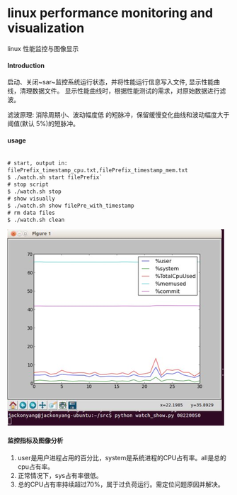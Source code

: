 linux performance monitoring and visualization
==============================================

linux 性能监控与图像显示

#### Introduction

启动、关闭~sar~监控系统运行状态，并将性能运行信息写入文件,
显示性能曲线，清理数据文件。
显示性能曲线时，根据性能测试的需求，对原始数据进行滤波。

滤波原理: 消除周期小、波动幅度低
的短脉冲，保留缓慢变化曲线和波动幅度大于阈值(默认 5%)的短脉冲。

#### usage

<pre><code>
# start, output in: filePrefix_timestamp_cpu.txt,filePrefix_timestamp_mem.txt
$ ./watch.sh start filePrefix`
# stop script
$ ./watch.sh stop
# show visually
$ ./watch.sh show filePre_with_timestamp
# rm data files
$ ./watch.sh clean
</code></pre>

![example of monitor][exp_monitor]

#### 监控指标及图像分析

1. user是用户进程占用的百分比，system是系统进程的CPU占有率。all是总的cpu占有率。
2. 正常情况下，sys占有率很低。
3. 总的CPU占有率持续超过70%，属于过负荷运行。需定位问题原因并解决。


[exp_monitor]:example_monitor.jpeg 'example of monitor'
